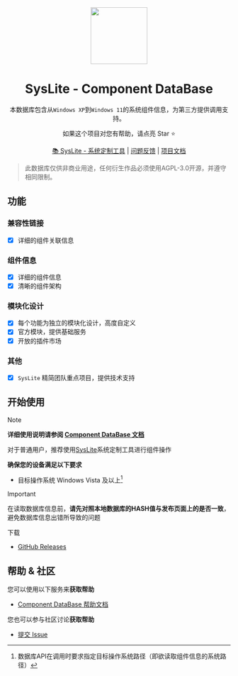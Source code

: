 <div style="text-align: center;">

<image src="Assets/LOGO.png" height="128"/>
<h1> SysLite - Component DataBase </h1>

本数据库包含从`Windows XP`到`Windows 11`的系统组件信息，为第三方提供调用支持。

如果这个项目对您有帮助，请点亮 Star ⭐

[📚 SysLite - 系统定制工具](https://github.com/Nick5469/SysLite/) | [问题反馈](https://github.com/Nick5469/SysLite/issues/) | [项目文档](https://github.com/Nick5469/SysLite/wiki/)

</div>

> 此数据库仅供非商业用途，任何衍生作品必须使用AGPL-3.0开源，并遵守相同限制。

## 功能

### 兼容性链接

- [x] 详细的组件关联信息

### 组件信息

- [x] 详细的组件信息
- [x] 清晰的组件架构

### 模块化设计
- [x] 每个功能为独立的模块化设计，高度自定义
- [x] 官方模块，提供基础服务
- [x] 开放的插件市场

### 其他
- [x] `SysLite` 精简团队重点项目，提供技术支持

## 开始使用

> [!NOTE]
>
> **详细使用说明请参阅 [Component DataBase 文档]()**
>
> 对于普通用户，推荐使用[SysLite]()系统定制工具进行组件操作

**确保您的设备满足以下要求**

- 目标操作系统 Windows Vista 及以上[^1]

[^1]: 数据库API在调用时要求指定目标操作系统路径（即欲读取组件信息的系统路径）

> [!IMPORTANT]
>
> 在读取数据库信息前，**请先对照本地数据库的HASH值与发布页面上的是否一致**，避免数据库信息出错所导致的问题

下载

- [GitHub Releases]()

## 帮助 & 社区

您可以使用以下服务来**获取帮助**

- [Component DataBase 帮助文档]()

您也可以参与社区讨论**获取帮助**

- [提交 Issue]()
